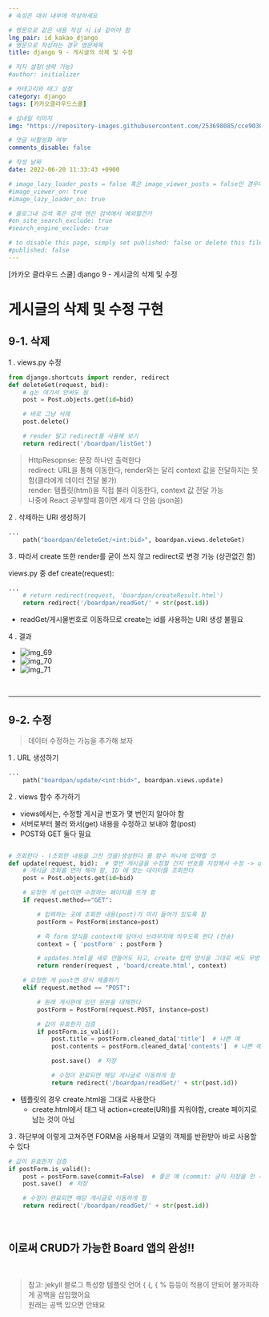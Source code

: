 ```yaml
---
# 속성은 대쉬 내부에 작성하세요

# 영문으로 같은 내용 작성 시 id 같아야 함
lng_pair: id_kakao_django
# 영문으로 작성하는 경우 영문제목
title: django 9 - 게시글의 삭제 및 수정

# 저자 설정(생략 가능)
#author: initializer

# 카테고리와 태그 설정
category: django
tags: [카카오클라우드스쿨]

# 섬네일 이미지
img: "https://repository-images.githubusercontent.com/253698085/cce90300-78c3-11ea-8b94-604fad2c516d"

# 댓글 비활성화 여부
comments_disable: false

# 작성 날짜
date: 2022-06-20 11:33:43 +0900

# image_lazy_loader_posts = false 혹은 image_viewer_posts = false인 경우에만 사용하세요
#image_viewer_on: true
#image_lazy_loader_on: true

# 블로그내 검색 혹은 검색 엔진 검색에서 예외할건가
#on_site_search_exclude: true
#search_engine_exclude: true

# to disable this page, simply set published: false or delete this file
#published: false
---
```


<!-- outline-start -->

[카카오 클라우드 스쿨] django 9 - 게시글의 삭제 및 수정

<!-- outline-end -->



# 게시글의 삭제 및 수정 구현
## 9-1. 삭제


1 . views.py 수정

```python
from django.shortcuts import render, redirect
def deleteGet(request, bid):
    # q는 여기서 안써도 됨
    post = Post.objects.get(id=bid)

    # 바로 그냥 삭제
    post.delete()

    # render 말고 redirect를 사용해 보기
    return redirect('/boardpan/listGet')
```

> HttpResopnse: 문장 하나만 출력한다 <br>
> redirect:  URL을 통해 이동한다, render와는 달리 context 값을 전달하지는 못함(클라에게 데이터 전달 불가)<br>
> render: 템플릿(html)을 직접 불러 이동한다, context 값 전달 가능 <br>
> 나중에 React 공부할때 쯤이면 세개 다 안씀 (json씀)


2 . 삭제하는 URI 생성하기

```python
...
    path("boardpan/deleteGet/<int:bid>", boardpan.views.deleteGet)
```

3 . 따라서 create 또한 render를 굳이 쓰지 않고 redirect로 변경 가능 (상관없긴 함)  <br>

views.py 중 def create(request):

```python
...
    # return redirect(request, 'boardpan/createResult.html')
    return redirect('/boardpan/readGet/' + str(post.id))
```
* readGet/게시물번호로 이동하므로 create는 id를 사용하는 URI 생성 불필요

4 . 결과 <br>
* ![img_69](https://user-images.githubusercontent.com/104918800/175810952-49cc81dc-d27c-40c5-9263-a24c656f2e67.png)
* ![img_70](https://user-images.githubusercontent.com/104918800/175810953-d3be4e49-c2de-4d53-8f5a-c9a88425198c.png)
* ![img_71](https://user-images.githubusercontent.com/104918800/175810954-6d05d5be-8642-4fdd-a4a3-824fc6c41aa9.png)


<br>
<hr>


## 9-2. 수정
> 데이터 수정하는 가능을 추가해 보자

1 . URL 생성하기

```python
...
    path("boardpan/update/<int:bid>", boardpan.views.update)
```

2 . views 함수 추가하기
* views에서는, 수정할 게시글 번호가 몇 번인지 알아야 함
* 서버로부터 불러 와서(get) 내용을 수정하고 보내야 함(post)
* POST와 GET 둘다 필요

```python

# 조회한다 - (조회한 내용을 고찬 것을)생성한다 를 함수 하나에 입력할 것
def update(request, bid):  # 몇번 게시글을 수정할 건지 번호를 지정해서 수정 -> delete url 추가 필요
    # 게시글 조회를 먼저 해야 함, ID 에 맞는 데이터를 조회한다
    post = Post.objects.get(id=bid)

    # 요청한 게 get이면 수정하는 페이지를 뜨게 함
    if request.method=="GET":

        # 입력하는 곳에 조회한 내용(post)가 미리 들어가 있도록 함
        postForm = PostForm(instance=post)

        # 즉 form 양식을 context에 담아서 브라우저에 띄우도록 한다 (전송)
        context = { 'postForm' : postForm }

        # updates.html을 새로 만들어도 되고, create 입력 양식을 그대로 써도 무방하다
        return render(request , 'board/create.html', context)

    # 요청한 게 post면 양식 제출하기
    elif request.method == "POST":

        # 원래 게시판에 있던 원본을 대체한다
        postForm = PostForm(request.POST, instance=post)

        # 값이 유효한지 검증
        if postForm.is_valid():
            post.title = postForm.cleaned_data['title']  # 나쁜 예
            post.contents = postForm.cleaned_data['contents']  # 나쁜 예

            post.save()  # 저장

            # 수정이 완료되면 해당 게시글로 이동하게 함
            return redirect('/boardpan/readGet/' + str(post.id))
```

* 템플릿의 경우 create.html을 그대로 사용한다
  * create.html에서 <post> 태그 내 action=create(URI)를 지워야함, create 페이지로 남는 것이 아님 <br>


3 . 하단부에 이렇게 고쳐주면 FORM을 사용해서 모델의 객체를 반환받아 바로 사용할 수 있다

```python
# 값이 유효한지 검증
if postForm.is_valid():
    post = postForm.save(commit=False)  # 좋은 예 (commit: 굳이 저장을 안 시키고, 모델의 객체를 반환한다)
    post.save()  # 저장

    # 수정이 완료되면 해당 게시글로 이동하게 함
    return redirect('/boardpan/readGet/' + str(post.id))
```

<br>

## 이로써 CRUD가 가능한 Board 앱의 완성!!

<br>

> 참고: jekyll 블로그 특성항 템플릿 언어 { {, { % 등등이 적용이 안되어 불가피하게 공백을 삽입했어요
> <br> 원래는 공백 있으면 안돼요
